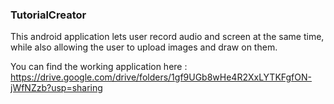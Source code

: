 ### TutorialCreator

This android application lets user record audio and screen at the same time, </br>while also allowing the user to upload images and draw on them.

You can find the working application here : https://drive.google.com/drive/folders/1gf9UGb8wHe4R2XxLYTKFgfON-jWfNZzb?usp=sharing
